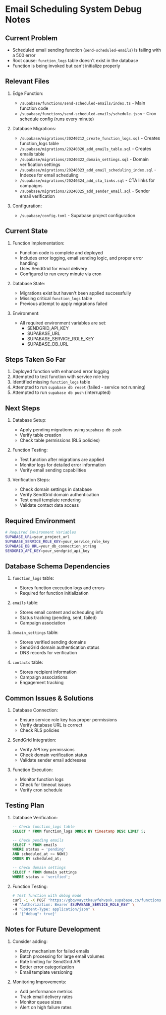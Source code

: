# Email Scheduling System Debug Notes

## Current Problem
- Scheduled email sending function (`send-scheduled-emails`) is failing with a 500 error
- Root cause: `function_logs` table doesn't exist in the database
- Function is being invoked but can't initialize properly

## Relevant Files
1. Edge Function:
   - `/supabase/functions/send-scheduled-emails/index.ts` - Main function code
   - `/supabase/functions/send-scheduled-emails/schedule.json` - Cron schedule config (runs every minute)

2. Database Migrations:
   - `/supabase/migrations/20240212_create_function_logs.sql` - Creates function_logs table
   - `/supabase/migrations/20240320_add_emails_table.sql` - Creates emails table
   - `/supabase/migrations/20240322_domain_settings.sql` - Domain verification settings
   - `/supabase/migrations/20240323_add_email_scheduling_index.sql` - Indexes for email scheduling
   - `/supabase/migrations/20240324_add_cta_links.sql` - CTA links for campaigns
   - `/supabase/migrations/20240325_add_sender_email.sql` - Sender email verification

3. Configuration:
   - `/supabase/config.toml` - Supabase project configuration

## Current State
1. Function Implementation:
   - Function code is complete and deployed
   - Includes error logging, email sending logic, and proper error handling
   - Uses SendGrid for email delivery
   - Configured to run every minute via cron

2. Database State:
   - Migrations exist but haven't been applied successfully
   - Missing critical `function_logs` table
   - Previous attempt to apply migrations failed

3. Environment:
   - All required environment variables are set:
     - SENDGRID_API_KEY
     - SUPABASE_URL
     - SUPABASE_SERVICE_ROLE_KEY
     - SUPABASE_DB_URL

## Steps Taken So Far
1. Deployed function with enhanced error logging
2. Attempted to test function with service role key
3. Identified missing `function_logs` table
4. Attempted to run `supabase db reset` (failed - service not running)
5. Attempted to run `supabase db push` (interrupted)

## Next Steps
1. Database Setup:
   - Apply pending migrations using `supabase db push`
   - Verify table creation
   - Check table permissions (RLS policies)

2. Function Testing:
   - Test function after migrations are applied
   - Monitor logs for detailed error information
   - Verify email sending capabilities

3. Verification Steps:
   - Check domain settings in database
   - Verify SendGrid domain authentication
   - Test email template rendering
   - Validate contact data access

## Required Environment
```bash
# Required Environment Variables
SUPABASE_URL=your_project_url
SUPABASE_SERVICE_ROLE_KEY=your_service_role_key
SUPABASE_DB_URL=your_db_connection_string
SENDGRID_API_KEY=your_sendgrid_api_key
```

## Database Schema Dependencies
1. `function_logs` table:
   - Stores function execution logs and errors
   - Required for function initialization

2. `emails` table:
   - Stores email content and scheduling info
   - Status tracking (pending, sent, failed)
   - Campaign association

3. `domain_settings` table:
   - Stores verified sending domains
   - SendGrid domain authentication status
   - DNS records for verification

4. `contacts` table:
   - Stores recipient information
   - Campaign associations
   - Engagement tracking

## Common Issues & Solutions
1. Database Connection:
   - Ensure service role key has proper permissions
   - Verify database URL is correct
   - Check RLS policies

2. SendGrid Integration:
   - Verify API key permissions
   - Check domain verification status
   - Validate sender email addresses

3. Function Execution:
   - Monitor function logs
   - Check for timeout issues
   - Verify cron schedule

## Testing Plan
1. Database Verification:
   ```sql
   -- Check function_logs table
   SELECT * FROM function_logs ORDER BY timestamp DESC LIMIT 5;
   
   -- Check pending emails
   SELECT * FROM emails 
   WHERE status = 'pending' 
   AND scheduled_at <= NOW() 
   ORDER BY scheduled_at;
   
   -- Check domain settings
   SELECT * FROM domain_settings 
   WHERE status = 'verified';
   ```

2. Function Testing:
   ```bash
   # Test function with debug mode
   curl -i -X POST "https://gbqvyayctkauyfehvpxk.supabase.co/functions/v1/send-scheduled-emails" \
   -H "Authorization: Bearer $SUPABASE_SERVICE_ROLE_KEY" \
   -H "Content-Type: application/json" \
   -d '{"debug": true}'
   ```

## Notes for Future Development
1. Consider adding:
   - Retry mechanism for failed emails
   - Batch processing for large email volumes
   - Rate limiting for SendGrid API
   - Better error categorization
   - Email template versioning

2. Monitoring Improvements:
   - Add performance metrics
   - Track email delivery rates
   - Monitor queue sizes
   - Alert on high failure rates 